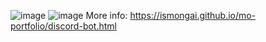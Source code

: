 ![image](https://github.com/IsMoNgai/Discord-bot/assets/137124115/64f442a5-6018-4a1b-b3bf-bfdf0a8678e7)
![image](https://github.com/IsMoNgai/Discord-bot/assets/137124115/9d2e8a49-c03d-4064-af80-2dc9484b6057)
More info: https://ismongai.github.io/mo-portfolio/discord-bot.html
